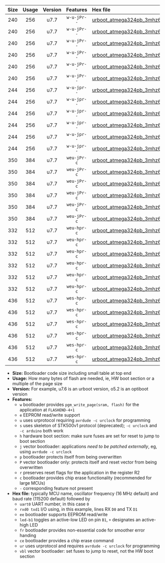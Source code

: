 |Size|Usage|Version|Features|Hex file|
|:-:|:-:|:-:|:-:|:--|
|240|256|u7.7|`w-u-jPr--`|[urboot_atmega324pb_3mhz6864_230400bps_uart0_rxd0_txd1_led+b0_ur_vbl.hex](https://raw.githubusercontent.com/stefanrueger/urboot.hex/main/cores/mightycore/atmega324pb/fcpu_3mhz6864/230400_bps/urboot_atmega324pb_3mhz6864_230400bps_uart0_rxd0_txd1_led+b0_ur_vbl.hex)|
|240|256|u7.7|`w-u-jPr--`|[urboot_atmega324pb_3mhz6864_230400bps_uart0_rxd0_txd1_led+b7_ur_vbl.hex](https://raw.githubusercontent.com/stefanrueger/urboot.hex/main/cores/mightycore/atmega324pb/fcpu_3mhz6864/230400_bps/urboot_atmega324pb_3mhz6864_230400bps_uart0_rxd0_txd1_led+b7_ur_vbl.hex)|
|240|256|u7.7|`w-u-jPr--`|[urboot_atmega324pb_3mhz6864_230400bps_uart1_rxd2_txd3_led+b0_ur_vbl.hex](https://raw.githubusercontent.com/stefanrueger/urboot.hex/main/cores/mightycore/atmega324pb/fcpu_3mhz6864/230400_bps/urboot_atmega324pb_3mhz6864_230400bps_uart1_rxd2_txd3_led+b0_ur_vbl.hex)|
|240|256|u7.7|`w-u-jPr--`|[urboot_atmega324pb_3mhz6864_230400bps_uart1_rxd2_txd3_led+b7_ur_vbl.hex](https://raw.githubusercontent.com/stefanrueger/urboot.hex/main/cores/mightycore/atmega324pb/fcpu_3mhz6864/230400_bps/urboot_atmega324pb_3mhz6864_230400bps_uart1_rxd2_txd3_led+b7_ur_vbl.hex)|
|240|256|u7.7|`w-u-jPr--`|[urboot_atmega324pb_3mhz6864_230400bps_uart2_rxe2_txe3_led+b0_ur_vbl.hex](https://raw.githubusercontent.com/stefanrueger/urboot.hex/main/cores/mightycore/atmega324pb/fcpu_3mhz6864/230400_bps/urboot_atmega324pb_3mhz6864_230400bps_uart2_rxe2_txe3_led+b0_ur_vbl.hex)|
|240|256|u7.7|`w-u-jPr--`|[urboot_atmega324pb_3mhz6864_230400bps_uart2_rxe2_txe3_led+b7_ur_vbl.hex](https://raw.githubusercontent.com/stefanrueger/urboot.hex/main/cores/mightycore/atmega324pb/fcpu_3mhz6864/230400_bps/urboot_atmega324pb_3mhz6864_230400bps_uart2_rxe2_txe3_led+b7_ur_vbl.hex)|
|244|256|u7.7|`w-u-jpr--`|[urboot_atmega324pb_3mhz6864_230400bps_uart0_rxd0_txd1_led+b0_fr_ur_vbl.hex](https://raw.githubusercontent.com/stefanrueger/urboot.hex/main/cores/mightycore/atmega324pb/fcpu_3mhz6864/230400_bps/urboot_atmega324pb_3mhz6864_230400bps_uart0_rxd0_txd1_led+b0_fr_ur_vbl.hex)|
|244|256|u7.7|`w-u-jpr--`|[urboot_atmega324pb_3mhz6864_230400bps_uart0_rxd0_txd1_led+b7_fr_ur_vbl.hex](https://raw.githubusercontent.com/stefanrueger/urboot.hex/main/cores/mightycore/atmega324pb/fcpu_3mhz6864/230400_bps/urboot_atmega324pb_3mhz6864_230400bps_uart0_rxd0_txd1_led+b7_fr_ur_vbl.hex)|
|244|256|u7.7|`w-u-jpr--`|[urboot_atmega324pb_3mhz6864_230400bps_uart1_rxd2_txd3_led+b0_fr_ur_vbl.hex](https://raw.githubusercontent.com/stefanrueger/urboot.hex/main/cores/mightycore/atmega324pb/fcpu_3mhz6864/230400_bps/urboot_atmega324pb_3mhz6864_230400bps_uart1_rxd2_txd3_led+b0_fr_ur_vbl.hex)|
|244|256|u7.7|`w-u-jpr--`|[urboot_atmega324pb_3mhz6864_230400bps_uart1_rxd2_txd3_led+b7_fr_ur_vbl.hex](https://raw.githubusercontent.com/stefanrueger/urboot.hex/main/cores/mightycore/atmega324pb/fcpu_3mhz6864/230400_bps/urboot_atmega324pb_3mhz6864_230400bps_uart1_rxd2_txd3_led+b7_fr_ur_vbl.hex)|
|244|256|u7.7|`w-u-jpr--`|[urboot_atmega324pb_3mhz6864_230400bps_uart2_rxe2_txe3_led+b0_fr_ur_vbl.hex](https://raw.githubusercontent.com/stefanrueger/urboot.hex/main/cores/mightycore/atmega324pb/fcpu_3mhz6864/230400_bps/urboot_atmega324pb_3mhz6864_230400bps_uart2_rxe2_txe3_led+b0_fr_ur_vbl.hex)|
|244|256|u7.7|`w-u-jpr--`|[urboot_atmega324pb_3mhz6864_230400bps_uart2_rxe2_txe3_led+b7_fr_ur_vbl.hex](https://raw.githubusercontent.com/stefanrueger/urboot.hex/main/cores/mightycore/atmega324pb/fcpu_3mhz6864/230400_bps/urboot_atmega324pb_3mhz6864_230400bps_uart2_rxe2_txe3_led+b7_fr_ur_vbl.hex)|
|350|384|u7.7|`weu-jPr-c`|[urboot_atmega324pb_3mhz6864_230400bps_uart0_rxd0_txd1_ee_led+b0_fr_ce_ur_vbl.hex](https://raw.githubusercontent.com/stefanrueger/urboot.hex/main/cores/mightycore/atmega324pb/fcpu_3mhz6864/230400_bps/urboot_atmega324pb_3mhz6864_230400bps_uart0_rxd0_txd1_ee_led+b0_fr_ce_ur_vbl.hex)|
|350|384|u7.7|`weu-jPr-c`|[urboot_atmega324pb_3mhz6864_230400bps_uart0_rxd0_txd1_ee_led+b7_fr_ce_ur_vbl.hex](https://raw.githubusercontent.com/stefanrueger/urboot.hex/main/cores/mightycore/atmega324pb/fcpu_3mhz6864/230400_bps/urboot_atmega324pb_3mhz6864_230400bps_uart0_rxd0_txd1_ee_led+b7_fr_ce_ur_vbl.hex)|
|350|384|u7.7|`weu-jPr-c`|[urboot_atmega324pb_3mhz6864_230400bps_uart1_rxd2_txd3_ee_led+b0_fr_ce_ur_vbl.hex](https://raw.githubusercontent.com/stefanrueger/urboot.hex/main/cores/mightycore/atmega324pb/fcpu_3mhz6864/230400_bps/urboot_atmega324pb_3mhz6864_230400bps_uart1_rxd2_txd3_ee_led+b0_fr_ce_ur_vbl.hex)|
|350|384|u7.7|`weu-jPr-c`|[urboot_atmega324pb_3mhz6864_230400bps_uart1_rxd2_txd3_ee_led+b7_fr_ce_ur_vbl.hex](https://raw.githubusercontent.com/stefanrueger/urboot.hex/main/cores/mightycore/atmega324pb/fcpu_3mhz6864/230400_bps/urboot_atmega324pb_3mhz6864_230400bps_uart1_rxd2_txd3_ee_led+b7_fr_ce_ur_vbl.hex)|
|350|384|u7.7|`weu-jPr-c`|[urboot_atmega324pb_3mhz6864_230400bps_uart2_rxe2_txe3_ee_led+b0_fr_ce_ur_vbl.hex](https://raw.githubusercontent.com/stefanrueger/urboot.hex/main/cores/mightycore/atmega324pb/fcpu_3mhz6864/230400_bps/urboot_atmega324pb_3mhz6864_230400bps_uart2_rxe2_txe3_ee_led+b0_fr_ce_ur_vbl.hex)|
|350|384|u7.7|`weu-jPr-c`|[urboot_atmega324pb_3mhz6864_230400bps_uart2_rxe2_txe3_ee_led+b7_fr_ce_ur_vbl.hex](https://raw.githubusercontent.com/stefanrueger/urboot.hex/main/cores/mightycore/atmega324pb/fcpu_3mhz6864/230400_bps/urboot_atmega324pb_3mhz6864_230400bps_uart2_rxe2_txe3_ee_led+b7_fr_ce_ur_vbl.hex)|
|332|512|u7.7|`weu-hpr-c`|[urboot_atmega324pb_3mhz6864_230400bps_uart0_rxd0_txd1_ee_led+b0_fr_ce_ur.hex](https://raw.githubusercontent.com/stefanrueger/urboot.hex/main/cores/mightycore/atmega324pb/fcpu_3mhz6864/230400_bps/urboot_atmega324pb_3mhz6864_230400bps_uart0_rxd0_txd1_ee_led+b0_fr_ce_ur.hex)|
|332|512|u7.7|`weu-hpr-c`|[urboot_atmega324pb_3mhz6864_230400bps_uart0_rxd0_txd1_ee_led+b7_fr_ce_ur.hex](https://raw.githubusercontent.com/stefanrueger/urboot.hex/main/cores/mightycore/atmega324pb/fcpu_3mhz6864/230400_bps/urboot_atmega324pb_3mhz6864_230400bps_uart0_rxd0_txd1_ee_led+b7_fr_ce_ur.hex)|
|332|512|u7.7|`weu-hpr-c`|[urboot_atmega324pb_3mhz6864_230400bps_uart1_rxd2_txd3_ee_led+b0_fr_ce_ur.hex](https://raw.githubusercontent.com/stefanrueger/urboot.hex/main/cores/mightycore/atmega324pb/fcpu_3mhz6864/230400_bps/urboot_atmega324pb_3mhz6864_230400bps_uart1_rxd2_txd3_ee_led+b0_fr_ce_ur.hex)|
|332|512|u7.7|`weu-hpr-c`|[urboot_atmega324pb_3mhz6864_230400bps_uart1_rxd2_txd3_ee_led+b7_fr_ce_ur.hex](https://raw.githubusercontent.com/stefanrueger/urboot.hex/main/cores/mightycore/atmega324pb/fcpu_3mhz6864/230400_bps/urboot_atmega324pb_3mhz6864_230400bps_uart1_rxd2_txd3_ee_led+b7_fr_ce_ur.hex)|
|332|512|u7.7|`weu-hpr-c`|[urboot_atmega324pb_3mhz6864_230400bps_uart2_rxe2_txe3_ee_led+b0_fr_ce_ur.hex](https://raw.githubusercontent.com/stefanrueger/urboot.hex/main/cores/mightycore/atmega324pb/fcpu_3mhz6864/230400_bps/urboot_atmega324pb_3mhz6864_230400bps_uart2_rxe2_txe3_ee_led+b0_fr_ce_ur.hex)|
|332|512|u7.7|`weu-hpr-c`|[urboot_atmega324pb_3mhz6864_230400bps_uart2_rxe2_txe3_ee_led+b7_fr_ce_ur.hex](https://raw.githubusercontent.com/stefanrueger/urboot.hex/main/cores/mightycore/atmega324pb/fcpu_3mhz6864/230400_bps/urboot_atmega324pb_3mhz6864_230400bps_uart2_rxe2_txe3_ee_led+b7_fr_ce_ur.hex)|
|436|512|u7.7|`wes-hpr-c`|[urboot_atmega324pb_3mhz6864_230400bps_uart0_rxd0_txd1_ee_led+b0_fr_ce.hex](https://raw.githubusercontent.com/stefanrueger/urboot.hex/main/cores/mightycore/atmega324pb/fcpu_3mhz6864/230400_bps/urboot_atmega324pb_3mhz6864_230400bps_uart0_rxd0_txd1_ee_led+b0_fr_ce.hex)|
|436|512|u7.7|`wes-hpr-c`|[urboot_atmega324pb_3mhz6864_230400bps_uart0_rxd0_txd1_ee_led+b7_fr_ce.hex](https://raw.githubusercontent.com/stefanrueger/urboot.hex/main/cores/mightycore/atmega324pb/fcpu_3mhz6864/230400_bps/urboot_atmega324pb_3mhz6864_230400bps_uart0_rxd0_txd1_ee_led+b7_fr_ce.hex)|
|436|512|u7.7|`wes-hpr-c`|[urboot_atmega324pb_3mhz6864_230400bps_uart1_rxd2_txd3_ee_led+b0_fr_ce.hex](https://raw.githubusercontent.com/stefanrueger/urboot.hex/main/cores/mightycore/atmega324pb/fcpu_3mhz6864/230400_bps/urboot_atmega324pb_3mhz6864_230400bps_uart1_rxd2_txd3_ee_led+b0_fr_ce.hex)|
|436|512|u7.7|`wes-hpr-c`|[urboot_atmega324pb_3mhz6864_230400bps_uart1_rxd2_txd3_ee_led+b7_fr_ce.hex](https://raw.githubusercontent.com/stefanrueger/urboot.hex/main/cores/mightycore/atmega324pb/fcpu_3mhz6864/230400_bps/urboot_atmega324pb_3mhz6864_230400bps_uart1_rxd2_txd3_ee_led+b7_fr_ce.hex)|
|436|512|u7.7|`wes-hpr-c`|[urboot_atmega324pb_3mhz6864_230400bps_uart2_rxe2_txe3_ee_led+b0_fr_ce.hex](https://raw.githubusercontent.com/stefanrueger/urboot.hex/main/cores/mightycore/atmega324pb/fcpu_3mhz6864/230400_bps/urboot_atmega324pb_3mhz6864_230400bps_uart2_rxe2_txe3_ee_led+b0_fr_ce.hex)|
|436|512|u7.7|`wes-hpr-c`|[urboot_atmega324pb_3mhz6864_230400bps_uart2_rxe2_txe3_ee_led+b7_fr_ce.hex](https://raw.githubusercontent.com/stefanrueger/urboot.hex/main/cores/mightycore/atmega324pb/fcpu_3mhz6864/230400_bps/urboot_atmega324pb_3mhz6864_230400bps_uart2_rxe2_txe3_ee_led+b7_fr_ce.hex)|

- **Size:** Bootloader code size including small table at top end
- **Usage:** How many bytes of flash are needed, ie, HW boot section or a multiple of the page size
- **Version:** For example, u7.6 is an urboot version, o5.2 is an optiboot version
- **Features:**
  + `w` bootloader provides `pgm_write_page(sram, flash)` for the application at `FLASHEND-4+1`
  + `e` EEPROM read/write support
  + `u` uses urprotocol requiring `avrdude -c urclock` for programming
  + `s` uses skeleton of STK500v1 protocol (deprecated); `-c urclock` and `-c arduino` both work
  + `h` hardware boot section: make sure fuses are set for reset to jump to boot section
  + `j` vector bootloader: applications *need to be patched externally*, eg, using `avrdude -c urclock`
  + `p` bootloader protects itself from being overwritten
  + `P` vector bootloader only: protects itself and reset vector from being overwritten
  + `r` preserves reset flags for the application in the register R2
  + `c` bootloader provides chip erase functionality (recommended for large MCUs)
  + `-` corresponding feature not present
- **Hex file:** typically MCU name, oscillator frequency (16 MHz default) and baud rate (115200 default) followed by
  + `uart0` UART number, in this case `0`
  + `rxd0 txd1` I/O using, in this example, lines RX `D0` and TX `D1`
  + `ee` bootloader supports EEPROM read/write
  + `led-b1` toggles an active-low LED on pin `B1`, `+` designates an active-high LED
  + `fr` bootloader provides non-essential code for smoother error handing
  + `ce` bootloader provides a chip erase command
  + `ur` uses urprotocol and requires `avrdude -c urclock` for programming
  + `vbl` vector bootloader: set fuses to jump to reset, not the HW boot section
